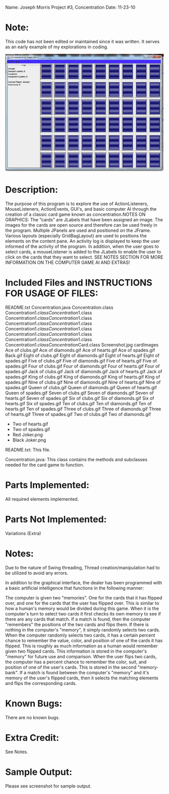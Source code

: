 Name: Joseph Morris
Project #3, Concentration
Date: 11-23-10

# Note:
This code has not been edited or maintained since it was written. It serves as an early example of my explorations in coding.

![Screenshot](Screenshot.jpg "Screenshot of the program")

# Description:

The purpose of this program is to explore the use of ActionListeners, MouseListeners, ActionEvents, GUI's, and basic computer AI through the creation of a classic card game known as concentration.NOTES ON GRAPHICS: The “cards” are JLabels that have been assigned an image. The images for the cards are open source and therefore can be used freely in the program. Multiple JPanels are used and positioned on the JFrame. Various layouts (especially GridBagLayout) are used to positions the elements on the content pane. An activity log is displayed to keep the user informed of the activity of the program. In addition, when the user goes to select cards, a mouseListener is added to the JLabels to enable the user to click on the cards that they want to select. SEE NOTES SECTION FOR MORE INFORMATION ON THE COMPUTER GAME AI AND EXTRAS!


# Included Files and INSTRUCTIONS FOR USAGE OF FILES:
README.txt
Concentration.java
Concentration.class
Concentration$1.class
Concentration$1.class
Concentration$1.class
Concentration$1.class
Concentration$1.class
Concentration$1.class
Concentration$1.class
Concentration$1.class
Concentration$1.class
Concentration$1.class
Concentration$1.class
Concentration$1.class
Concentration$1.class
Concentration$Card.class
Screenshot.jpg
cardImages <Folder>
Ace of clubs.gif
Ace of diamonds.gif
Ace of hearts.gif
Ace of spades.gif
Back.gif
Eight of clubs.gif
Eight of diamonds.gif
Eight of hearts.gif
Eight of spades.gif
Five of clubs.gif
Five of diamonds.gif
Five of hearts.gif
Five of spades.gif
Four of clubs.gif
Four of diamonds.gif
Four of hearts.gif
Four of spades.gif
Jack of clubs.gif
Jack of diamonds.gif
Jack of hearts.gif
Jack of spades.gif
King of clubs.gif
King of diamonds.gif
King of hearts.gif
King of spades.gif
Nine of clubs.gif
Nine of diamonds.gif
Nine of hearts.gif
Nine of spades.gif
Queen of clubs.gif
Queen of diamonds.gif
Queen of hearts.gif
Queen of spades.gif
Seven of clubs.gif
Seven of diamonds.gif
Seven of hearts.gif
Seven of spades.gif
Six of clubs.gif
Six of diamonds.gif
Six of hearts.gif
Six of spades.gif
Ten of clubs.gif
Ten of diamonds.gif
Ten of hearts.gif
Ten of spades.gif
Three of clubs.gif
Three of diamonds.gif
Three of hearts.gif
Three of spades.gif
Two of clubs.gif
Two of diamonds.gif
* Two of hearts.gif
* Two of spades.gif
* Red Joker.png
* Black Joker.png

README.txt:
This file.

Concentration.java:
This class contains the methods and subclasses needed for the card game to function.

# Parts Implemented:
All required elements implemented.

# Parts Not Implemented:
Variations (Extra)

# Notes:

Due to the nature of Swing threading, Thread creation/manipulation had to be utilized to avoid any errors.

In addition to the graphical interface, the dealer has been programmed with a basic artificial intelligence that functions in the following manner:

The computer is given two "memories". One for the cards that it has flipped over, and one for the cards that the user has flipped over. This is similar to how a human's memory would be divided during this game. When it is the computer's turn to select two cards it first checks its own memory to see if there are any cards that match. If a match is found, then the computer "remembers" the positions of the two cards and flips them. If there is nothing in the computer's "memory", it simply randomly selects two cards. When the computer randomly selects two cards, it has a certain percent chance to remember the value, color, and position of one of the cards it has flipped. This is roughly as much information as a human would remember given two flipped cards. This information is stored in the computer's "memory" for future use and comparison. When the user flips two cards, the computer has a percent chance to remember the color, suit, and position of one of the user's cards. This is stored in the second "memory-bank". If a match is found between the computer's "memory" and it's memory of the user's flipped cards, then it selects the matching elements and flips the corresponding cards.

# Known Bugs:
There are no known bugs.

# Extra Credit:
See Notes.

# Sample Output:
 
Please see screenshot for sample output.
